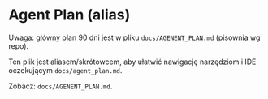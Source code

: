 # Agent Plan (alias)

Uwaga: główny plan 90 dni jest w pliku `docs/AGENENT_PLAN.md` (pisownia wg repo).

Ten plik jest aliasem/skrótowcem, aby ułatwić nawigację narzędziom i IDE
oczekującym `docs/agent_plan.md`.

Zobacz: `docs/AGENENT_PLAN.md`.

